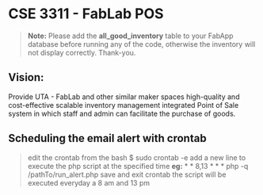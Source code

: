 # CSE 3311 - FabLab POS

> **Note:** Please add the **all_good_inventory** table to your FabApp database before running any of the code, otherwise the inventory will not display correctly. Thank-you.


## Vision:

Provide UTA - FabLab and other similar maker spaces high-quality and cost-effective scalable inventory management integrated Point of Sale system in which staff and admin can facilitate the purchase of goods.


## Scheduling the email alert with crontab
> edit the crontab from the bash 
$ sudo crontab -e
add a new line to execute the php script at the specified time
**eg:** * * 8,13 * * * php -q /pathTo/run_alert.php
save and exit crontab
the script will be executed everyday a 8 am and 13 pm

